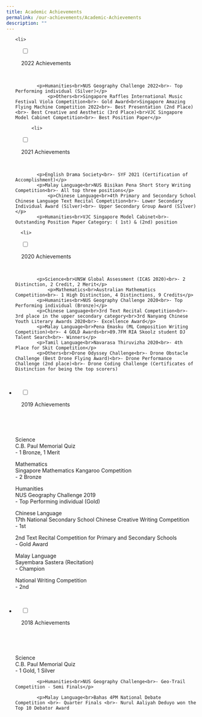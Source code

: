 ```yaml
---
title: Academic Achievements
permalink: /our-achievements/Academic-Achievements
description: ""
---
```


<ul class="jekyllcodex_accordion">
	
	<li>

    <input type="checkbox" id="accordion1">

    <label for="accordion1">2022 Achievements</label>

    <div>
			
			<p>Humanities<br>NUS Geography Challenge 2022<br>- Top Performing individual (Silver)</p>
				<p>Others<br>Singapore Raffles International Music Festival Viola Competition<br>- Gold Award<br>Singapore Amazing Flying Machine Competition 2022<br>- Best Presentation (2nd Place)<br>- Best Creative and Aesthetic (3rd Place)<br>VJC Singapore Model Cabinet Competition<br>- Best Position Paper</p>
	
		  <li>

    <input type="checkbox" id="accordion2">

    <label for="accordion2">2021 Achievements</label>

    <div>
			
			<p>English Drama Society<br>- SYF 2021 (Certification of Accomplishment)</p>
			<p>Malay Language<br>NUS Bisikan Pena Short Story Writing Competition<br>- All top three positions</p>
				<p>Chinese Language<br>4th Primary and Secondary School Chinese Language Text Recital Competition<br>- Lower Secondary Individual Award (Silver)<br>- Upper Secondary Group Award (Silver)  </p>
			<p>Humanities<br>VJC Singapore Model Cabinet<br>- Outstanding Position Paper Category: ( 1st) & (2nd) position
	
	  <li>

    <input type="checkbox" id="accordion3">

    <label for="accordion3">2020 Achievements</label>

    <div>
			
			<p>Science<br>UNSW Global Assessment (ICAS 2020)<br>- 2 Distinction, 2 Credit, 2 Merit</p>
				<p>Mathematics<br>Australian Mathematics Competition<br>- 1 High Distinction, 4 Distinctions, 9 Credits</p>
			<p>Humanities<br>NUS Geography Challenge 2020<br>- Top Performing individual (Bronze)</p>
			<p>Chinese Language<br>3rd Text Recital Competition<br>- 3rd place in the upper secondary category<br>3rd Nanyang Chinese Youth Literary Awards 2020<br>- Excellence Award</p>
			<p>Malay Language<br>Pena Emasku (ML Composition Writing Competition)<br>- 4 GOLD Awards<br>89.7FM RIA Skoolz student DJ Talent Search<br>- Winners</p>
			<p>Tamil Language<br>Navarasa Thiruvizha 2020<br>- 4th Place for Skit Competition</p>
			<p>Others<br>Drone Odyssey Challenge<br>- Drone Obstacle Challenge (Best Drone Flying Award)<br>- Drone Performance Challenge (2nd place)<br>- Drone Coding Challenge (Certificates of Distinction for being the top scorers)

  <li>

    <input type="checkbox" id="accordion4">

    <label for="accordion4">2019 Achievements</label>

    <div>

      <p>Science<br>C.B. Paul Memorial Quiz<br>- 1 Bronze, 1 Merit</p>
			<p>Mathematics<br>Singapore Mathematics Kangaroo Competition<br>- 2 Bronze </p>
			<p>Humanities<br>NUS Geography Challenge 2019<br>- Top Performing individual (Gold)</p>
					<p>Chinese Language<br>17th National Secondary School Chinese Creative Writing Competition <br>- 1st</p>
			<p>2nd Text Recital Competition for Primary and Secondary Schools <br>- Gold Award  </p>
			<p>Malay Language<br>Sayembara Sastera (Recitation)<br>- Champion</p>
			<p>National Writing Competition <br>- 2nd

  <li>

    <input type="checkbox" id="accordion5">

    <label for="accordion5">2018 Achievements</label>

    <div>

      <p>Science<br>C.B. Paul Memorial Quiz<br>- 1 Gold, 1 Silver</p>
			
			<p>Humanities<br>NUS Geography Challenge<br>- Geo-Trail Competition - Semi Finals</p>

			<p>Malay Language<br>Bahas 4PM National Debate Competition <br>- Quarter Finals <br>- Nurul Aaliyah Deduyo won the Top 10 Debator Award